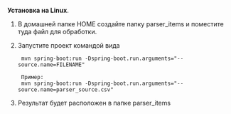 **Установка на Linux**.
1. В домашней папке HOME создайте папку parser_items и
поместите туда файл для обработки.
2. Запустите проект командой вида
   
        mvn spring-boot:run -Dspring-boot.run.arguments="--source.name=FILENAME"

        Пример:
        mvn spring-boot:run -Dspring-boot.run.arguments="--source.name=parser_source.csv"
   
3. Результат будет расположен в папке parser_items